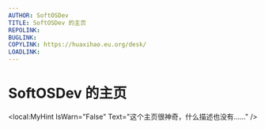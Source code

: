 ```yaml
---
AUTHOR: SoftOSDev
TITLE: SoftOSDev 的主页
REPOLINK: 
BUGLINK: 
COPYLINK: https://huaxihao.eu.org/desk/
LOADLINK: 
---
```


# SoftOSDev 的主页
<!-- XAMLSTART -->
<local:MyHint IsWarn="False" Text="这个主页很神奇，什么描述也没有……"  />
<!-- XAMLEND -->
